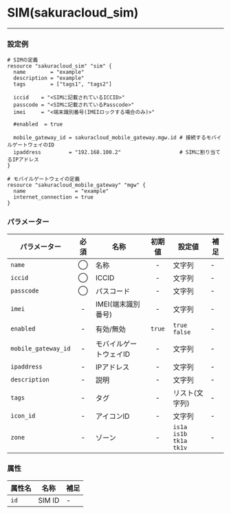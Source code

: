 # SIM(sakuracloud_sim)

---

### 設定例

```hcl
# SIMの定義
resource "sakuracloud_sim" "sim" {
  name        = "example"
  description = "example"
  tags        = ["tags1", "tags2"]

  iccid    = "<SIMに記載されているICCID>"
  passcode = "<SIMに記載されているPasscode>"
  imei     = "<端末識別番号(IMEIロックする場合のみ)>"

  #enabled  = true

  mobile_gateway_id = sakuracloud_mobile_gateway.mgw.id # 接続するモバイルゲートウェイのID
  ipaddress         = "192.168.100.2"                   # SIMに割り当てるIPアドレス        
}

# モバイルゲートウェイの定義
resource "sakuracloud_mobile_gateway" "mgw" {
  name                = "example"
  internet_connection = true
}
```

### パラメーター

|パラメーター           |必須  |名称                |初期値     |設定値                    |補足                                          |
|---------------------|:---:|--------------------|:--------:|------------------------|----------------------------------------------|
| `name`              | ◯   | 名称              | -        | 文字列                  | - |
| `iccid`             | ◯   | ICCID             | -        | 文字列                  | - |
| `passcode`          | ◯   | パスコード         | -        | 文字列                  | - |
| `imei`              | -   | IMEI(端末識別番号)  | - | 文字列 | - |
| `enabled`           | -   | 有効/無効          | `true` | `true`<br />`false`| - |
| `mobile_gateway_id` | -   | モバイルゲートウェイID  | - | 文字列 | - |
| `ipaddress`         | -   | IPアドレス  | - | 文字列 | - |
| `description`       | -   | 説明  | - | 文字列 | - |
| `tags`              | -   | タグ | - | リスト(文字列) | - |
| `icon_id`           | -   | アイコンID         | - | 文字列| - |
| `zone`              | -   | ゾーン | - | `is1a`<br />`is1b`<br />`tk1a`<br />`tk1v` | - |

### 属性

|属性名                | 名称                    | 補足                                        |
|---------------------|------------------------|--------------------------------------------|
| `id`                | SIM ID               | -                                          |
